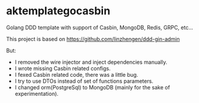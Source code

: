 # aktemplategocasbin
Golang DDD template with support of Casbin, MongoDB, Redis, GRPC, etc...

This project is based on https://github.com/linzhengen/ddd-gin-admin

But:

- I removed the wire injector and inject dependencies manually.
- I wrote missing Casbin related configs.
- I fexed Casbin related code, there was a little bug.
- I try to use DTOs instead of set of functions parameters.
- I changed orm(PostgreSql) to MongoDB (mainly for the sake of experimentation).
